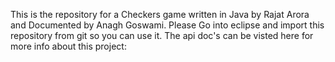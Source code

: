 This is the repository for a Checkers game written in Java by Rajat Arora and Documented by Anagh Goswami.
Please Go into eclipse and import this repository from git so you can use it.
The api doc's can be visted here for more info about this project: 

